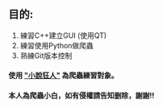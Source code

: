 ## 目的: 
1.  練習C++建立GUI (使用QT)
2.  練習使用Python做爬蟲
3.  熟練Git版本控制


#### 使用 ["小說狂人"](https://czbooks.net/) 為爬蟲練習對象。
#### 本人為爬蟲小白，如有侵權請告知删除，謝謝!!
